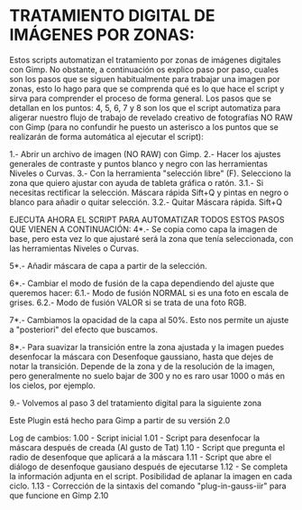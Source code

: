 # TRATAMIENTO DIGITAL DE IMÁGENES POR ZONAS:
Estos scripts automatizan el tratamiento por zonas de imágenes digitales con Gimp. No obstante, 
a continuación os explico paso por paso, cuales son los pasos que se siguen habitualmente para 
trabajar una imagen por zonas, esto lo hago para que se comprenda qué es lo que hace el script
y sirva para comprender el proceso de forma general. Los pasos que se detallan en los puntos:
4, 5, 6, 7 y 8 son los que el script automatiza para aligerar nuestro flujo de trabajo de revelado 
creativo de fotografías NO RAW con Gimp (para no confundir he puesto un asterisco a los puntos
que se realizarán de forma automática al ejecutar el script):

1.- Abrir un archivo de imagen (NO RAW) con Gimp.
2.- Hacer los ajustes generales de contraste y puntos blanco y negro con las herramientas Niveles o Curvas.
3.- Con la herramienta "selección libre" (F). Selecciono la zona que quiero ajustar con ayuda de tableta 
    gráfica o ratón.
        3.1.- Si necesitas rectificar la selección. Máscara rápida Sift+Q y pintas en negro o blanco para
              añadir o quitar selección.
        3.2.- Quitar Máscara rápida. Sift+Q

EJECUTA AHORA EL SCRIPT PARA AUTOMATIZAR TODOS ESTOS PASOS QUE VIENEN A CONTINUACIÓN:
4*.- Se copia como capa la imagen de base, pero esta vez lo que ajustaré será la zona que tenía seleccionada, 
con las herramientas Niveles o Curvas.

5*.- Añadir máscara de capa a partir de la selección.

6*.- Cambiar el modo de fusión de la capa dependiendo del ajuste que queremos hacer:
        6.1.- Modo de fusión NORMAL si es una foto en escala de grises.
        6.2.- Modo de fusión VALOR si se trata de una foto RGB.

7*.- Cambiamos la opacidad de la capa al 50%. Esto nos permite un ajuste a "posteriori" del efecto que buscamos.

8*.- Para suavizar la transición entre la zona ajustada y la imagen puedes desenfocar la máscara con
     Desenfoque gaussiano, hasta que dejes de notar la transición. Depende de la zona y de la resolución 
     de la imagen, pero generalmente no suelo bajar de 300 y no es raro usar 1000 o más en los cielos, por ejemplo.

9.- Volvemos al paso 3 del tratamiento digital para la siguiente zona

Este Plugin está hecho para Gimp a partir de su versión 2.0
 
Log de cambios:
1.00 - Script inicial
1.01 - Script para desenfocar la máscara después de creada (Al gusto de Tat)
1.10 - Script que pregunta el radio de desenfoque que aplicará a la máscara
1.11 - Script que abre el diálogo de desenfoque gausiano después de ejecutarse
1.12 - Se completa la información adjunta en el script. Posibilidad de aplanar la imagen en cada ciclo.
1.13 - Corrección de la sintaxis del comando "plug-in-gauss-iir" para que funcione en Gimp 2.10

